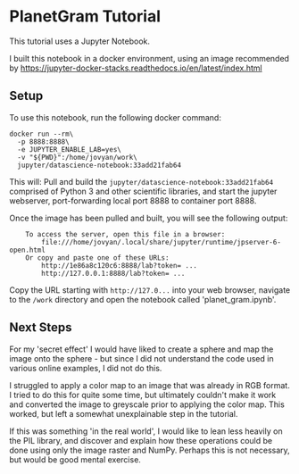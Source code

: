 # PlanetGram Tutorial 

This tutorial uses a Jupyter Notebook. 

I built this notebook in a docker environment, using an image recommended by https://jupyter-docker-stacks.readthedocs.io/en/latest/index.html

## Setup

To use this notebook, run the following docker command:
```
docker run --rm\
  -p 8888:8888\
  -e JUPYTER_ENABLE_LAB=yes\
  -v "${PWD}":/home/jovyan/work\
  jupyter/datascience-notebook:33add21fab64
```

This will: Pull and build the `jupyter/datascience-notebook:33add21fab64` comprised of Python 3 and other scientific libraries, and start the jupyter webserver, port-forwarding local port 8888 to container port 8888.

Once the image has been pulled and built, you will see the following output: 
```
    To access the server, open this file in a browser:
        file:///home/jovyan/.local/share/jupyter/runtime/jpserver-6-open.html
    Or copy and paste one of these URLs:
        http://1e86a8c120c6:8888/lab?token= ... 
        http://127.0.0.1:8888/lab?token= ... 
```

Copy the URL starting with `http://127.0...` into your web browser, navigate to the `/work` directory and open the notebook called 'planet_gram.ipynb'.

## Next Steps
For my 'secret effect' I would have liked to create a sphere and map the image onto the sphere - but since I did not understand the code used in various online examples, I did not do this.  

I struggled to apply a color map to an image that was already in RGB format. I tried to do this for quite some time, but ultimately couldn't make it work and converted the image to greyscale prior to applying the color map. This worked, but left a somewhat unexplainable step in the tutorial. 

If this was something 'in the real world', I would like to lean less heavily on the PIL library, and discover and explain how these operations could be done using only the image raster and NumPy. Perhaps this is not necessary, but would be good mental exercise. 

